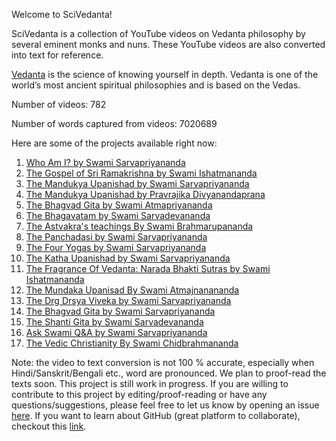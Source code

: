 Welcome to SciVedanta! 

SciVedanta is a collection of YouTube videos on Vedanta philosophy by several eminent monks and nuns. These YouTube videos are also converted into text for reference. 

[Vedanta](https://en.wikipedia.org/wiki/Vedanta) is the science of knowing yourself in depth. Vedanta is one of the world’s most ancient spiritual philosophies and is based on the Vedas.


Number of videos: 782

Number of words captured from videos: 7020689

Here are some of the projects available right now:

1. [Who Am I? by Swami Sarvapriyananda](./Who_Am_I_Sarvapriyananda/)
2. [The Gospel of Sri Ramakrishna by Swami Ishatmananda](./panchamveda_ishatmananda/)
3. [The Mandukya Upanishad by Swami Sarvapriyananda](./mandukya_sarvapriyananda/)
4. [The Mandukya Upanishad by Pravrajika Divyanandaprana](./mandukya_divyanandaprana)
5. [The Bhagvad Gita by Swami Atmapriyananda](./gita_atmapriyananda/)
6. [The Bhagavatam by Swami Sarvadevananda](./bhagavatam_sarvadevananda)
7. [The Astvakra's teachings By Swami Brahmarupananda](./astvakra_teachings_brahmarupananda/)
8. [The Panchadasi by Swami Sarvapriyananda](./panchadasi_sarvapriyananda)
9. [The Four Yogas by Swami Sarvapriyananda](./four_yogas_sarvapriyananda)
10. [The Katha Upanishad by Swami Sarvapriyananda](./katha_upanishad_sarvapriyananda)
11. [The Fragrance Of Vedanta: Narada Bhakti Sutras by Swami Ishatmananda](./narada_bhakti_sutra_ishatmananda)
12. [The Mundaka Upanisad By Swami Atmajnanananda](./mundaka_upanishad_atmajnanananda)
13. [The Drg Drsya Viveka by Swami Sarvapriyananda](./drg_drsya_viveka_sarvapriyananda)
14. [The Bhagvad Gita by Swami Sarvapriyananda](./gita_sarvapriyananda)
15. [The Shanti Gita by Swami Sarvadevananda](./shanti_gita_sarvadevananda)
16. [Ask Swami Q&A by Swami Sarvapriyananda](./ask_swami_sarvapriyananda)
17. [The Vedic Christianity By Swami Chidbrahmananda](./vedic_christianity_chidbrahmananda)


Note: the video to text conversion is not 100 % accurate, especially when Hindi/Sanskrit/Bengali etc., word are pronounced. 
We plan to proof-read the texts soon. 
This project is still work in progress. If you are willing to contribute to this project by editing/proof-reading or have any questions/suggestions, 
please feel free to let us know by opening an issue [here](https://github.com/SciVedanta/SciVedanta.github.io/issues/new). If you want to learn about GitHub (great platform to collaborate), checkout this [link](https://egghead.io/courses/how-to-contribute-to-an-open-source-project-on-github).
